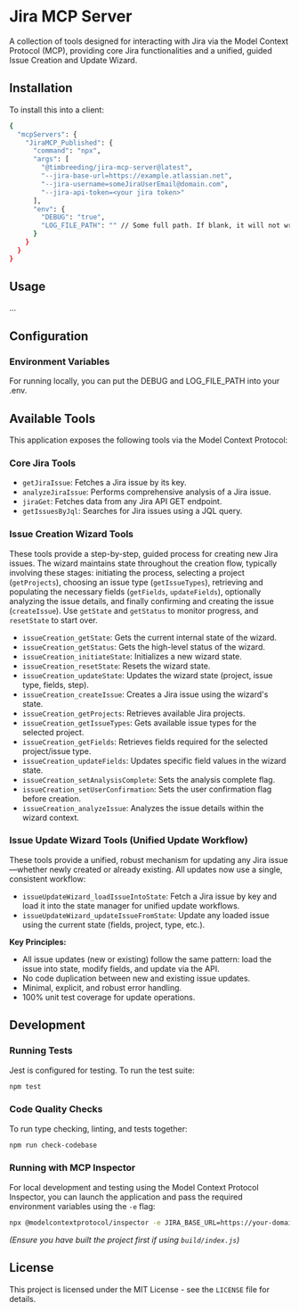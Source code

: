 # Jira MCP Server

A collection of tools designed for interacting with Jira via the Model Context Protocol (MCP), providing core Jira functionalities and a unified, guided Issue Creation and Update Wizard.

## Installation

To install this into a client:

```bash
{
  "mcpServers": {
    "JiraMCP_Published": {
      "command": "npx",
      "args": [
        "@timbreeding/jira-mcp-server@latest",
        "--jira-base-url=https://example.atlassian.net",
        "--jira-username=someJiraUserEmail@domain.com",
        "--jira-api-token=<your jira token>"
      ],
      "env": {
        "DEBUG": "true",
        "LOG_FILE_PATH": "" // Some full path. If blank, it will not write logs to a file.
      }
    }
  }
}

```

## Usage
...
## Configuration

### Environment Variables
 For running locally, you can put the DEBUG and LOG_FILE_PATH into your .env.

## Available Tools

This application exposes the following tools via the Model Context Protocol:

### Core Jira Tools

- `getJiraIssue`: Fetches a Jira issue by its key.
- `analyzeJiraIssue`: Performs comprehensive analysis of a Jira issue.
- `jiraGet`: Fetches data from any Jira API GET endpoint.
- `getIssuesByJql`: Searches for Jira issues using a JQL query.

### Issue Creation Wizard Tools

These tools provide a step-by-step, guided process for creating new Jira issues. The wizard maintains state throughout the creation flow, typically involving these stages: initiating the process, selecting a project (`getProjects`), choosing an issue type (`getIssueTypes`), retrieving and populating the necessary fields (`getFields`, `updateFields`), optionally analyzing the issue details, and finally confirming and creating the issue (`createIssue`). Use `getState` and `getStatus` to monitor progress, and `resetState` to start over.

- `issueCreation_getState`: Gets the current internal state of the wizard.
- `issueCreation_getStatus`: Gets the high-level status of the wizard.
- `issueCreation_initiateState`: Initializes a new wizard state.
- `issueCreation_resetState`: Resets the wizard state.
- `issueCreation_updateState`: Updates the wizard state (project, issue type, fields, step).
- `issueCreation_createIssue`: Creates a Jira issue using the wizard's state.
- `issueCreation_getProjects`: Retrieves available Jira projects.
- `issueCreation_getIssueTypes`: Gets available issue types for the selected project.
- `issueCreation_getFields`: Retrieves fields required for the selected project/issue type.
- `issueCreation_updateFields`: Updates specific field values in the wizard state.
- `issueCreation_setAnalysisComplete`: Sets the analysis complete flag.
- `issueCreation_setUserConfirmation`: Sets the user confirmation flag before creation.
- `issueCreation_analyzeIssue`: Analyzes the issue details within the wizard context.

### Issue Update Wizard Tools (Unified Update Workflow)

These tools provide a unified, robust mechanism for updating any Jira issue—whether newly created or already existing. All updates now use a single, consistent workflow:

- `issueUpdateWizard_loadIssueIntoState`: Fetch a Jira issue by key and load it into the state manager for unified update workflows.
- `issueUpdateWizard_updateIssueFromState`: Update any loaded issue using the current state (fields, project, type, etc.).

**Key Principles:**
- All issue updates (new or existing) follow the same pattern: load the issue into state, modify fields, and update via the API.
- No code duplication between new and existing issue updates.
- Minimal, explicit, and robust error handling.
- 100% unit test coverage for update operations.

## Development

### Running Tests

Jest is configured for testing. To run the test suite:

```bash
npm test
```

### Code Quality Checks

To run type checking, linting, and tests together:

```bash
npm run check-codebase
```

### Running with MCP Inspector

For local development and testing using the Model Context Protocol Inspector, you can launch the application and pass the required environment variables using the `-e` flag:

```bash
npx @modelcontextprotocol/inspector -e JIRA_BASE_URL=https://your-domain.atlassian.net -e JIRA_USERNAME=your-email@example.com -e JIRA_API_TOKEN=your-api-token -e DEBUG=true node build/index.js
```

_(Ensure you have built the project first if using `build/index.js`)_

## License

This project is licensed under the MIT License - see the `LICENSE` file for details.

